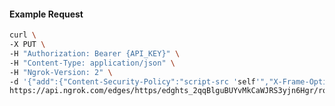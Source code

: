 <!-- Code generated for API Clients. DO NOT EDIT. -->

#### Example Request

```bash
curl \
-X PUT \
-H "Authorization: Bearer {API_KEY}" \
-H "Content-Type: application/json" \
-H "Ngrok-Version: 2" \
-d '{"add":{"Content-Security-Policy":"script-src 'self'","X-Frame-Options":"DENY"},"enabled":true}' \
https://api.ngrok.com/edges/https/edghts_2qqBlguBUYvMkCaWJRS3yjn6Hgr/routes/edghtsrt_2qqBllysK7eoCThbYuPFLcjopDs/response_headers
```

